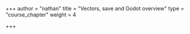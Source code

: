 +++
author = "nathan"
title = "Vectors, save and Godot overview"
type = "course_chapter"
weight = 4

+++
